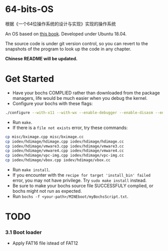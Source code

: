 # 64-bits-OS
根据《一个64位操作系统的设计与实现》实现的操作系统

An OS based on [this book](https://book.douban.com/subject/30222325/). Developed under Ubuntu 18.04.

The source code is under git version control, so you can revert to the snapshots of the program to look up the code in any chapter.

**Chinese README will be updated.**

# Get Started
- Have your bochs COMPLIED rather than downloaded from the package managers, life would be much easier when you debug the kernel.
- Configure your bochs with these flags:

```bash
./configure --with-x11 --with-wx --enable-debugger --enable-disasm --enable-all-optimizations --enable-readline --enable-long-phy-address --enable-ltdl-install --enable-idle-hack --enable-plugins --enable-a20-pin --enable-smp --enable-cpu-level=6 --enable-large-ramfile --enable-repeat-speedups --enable-fast-function-calls --enable-handlers-chaining --enable-trace-linking --enable-configurable-msrs --enable-show-ips --enable-cpp --enable-debugger-gui --enable-iodebug --enable-logging --enable-assert-checks --enable-monitor-mwait --enable-x86-debugger --enable-pci --enable-usb --enable-voodoo --enable-avx --enable-evex --enable-x86-64

```
- Run ``make``.
- If there is a ``file not exists`` error, try these commands:

```bash
cp misc/bximage.cpp misc/bximage.cc
cp iodev/hdimage/hdimage.cpp iodev/hdimage/hdimage.cc
cp iodev/hdimage/vmware3.cpp iodev/hdimage/vmware3.cc
cp iodev/hdimage/vmware4.cpp iodev/hdimage/vmware4.cc
cp iodev/hdimage/vpc-img.cpp iodev/hdimage/vpc-img.cc
cp iodev/hdimage/vbox.cpp iodev/hdimage/vbox.cc

```
- Run ``make install``. 
- If you encounter with the ``recipe for target 'install_bin' failed`` error, you may not have privilege. Try ``sudo make install`` instead. 
- Be sure to make your bochs source file SUCCESSFULY complied, or bochs might not run as expected.
- Run ``bochs -f <your-path>/MINEboot/myBochsScript.txt``.

# TODO
### 3.1 Boot loader
- Apply FAT16 file istead of FAT12

